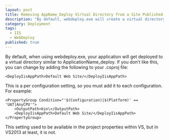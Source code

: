 ```yaml
---
layout: post
title: Removing AppName_Deploy Virtual Directory from a Site Published with Web Deploy
description: "By default, webdeploy.exe will create a virtual directory named YourAppName_deploy in IIS and deploy your site there.   This is usually not desirable.   Here's how to change that."
category: Deployment
tags: 
  - IIS
  - WebDeploy
published: true
---
```


By default, when using webdeploy.exe,  your application will get deployed to a virtual directory similar to ApplicationName_deploy.
If you don’t like this, you can change by adding the following to your .csproj file:

    <DeployIisAppPath>Default Web Site/</DeployIisAppPath>

This is a per configuration setting, so you must add it to each configuration.  For example:
  
    <PropertyGroup Condition="'$(Configuration)|$(Platform)' == 'UAT|AnyCPU'">
        <OutputPath>bin\</OutputPath>
        <DeployIisAppPath>Default Web Site/</DeployIisAppPath>
    </PropertyGroup>

This setting used to be available in the project properties within VS, but in VS2013 at least, it is not.